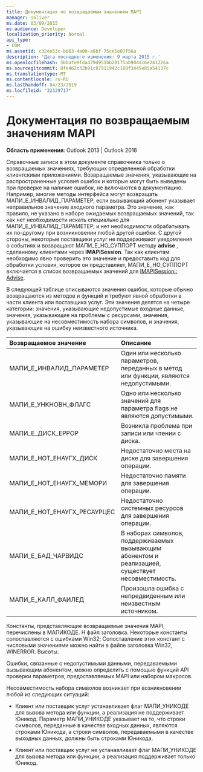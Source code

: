 ```yaml
---
title: Документация по возвращаемым значениям MAPI
manager: soliver
ms.date: 03/09/2015
ms.audience: Developer
localization_priority: Normal
api_type:
- COM
ms.assetid: c32ee53c-b063-4a00-a6bf-75ce5e07f56a
description: 'Дата последнего изменения: 9 марта 2015 г.'
ms.openlocfilehash: 5bbafe9fda479d951bb20175ab904dc6e241226a
ms.sourcegitcommit: 8fe462c32b91c87911942c188f3445e85a54137c
ms.translationtype: MT
ms.contentlocale: ru-RU
ms.lasthandoff: 04/23/2019
ms.locfileid: "32329717"
---
```

# <a name="mapi-return-value-documentation"></a>Документация по возвращаемым значениям MAPI

  
  
**Область применения**: Outlook 2013 | Outlook 2016 
  
Справочные записи в этом документе справочника только о возвращаемых значениях, требующих определенной обработки клиентскими приложениями. Возвращаемые значения, указывающие на распространенные условия ошибок и которые могут быть выведены при проверке на наличие ошибок, не включаются в документацию. Например, многие методы интерфейса могут возвращать МАПИ_Е_ИНВАЛИД_ПАРАМЕТЕР, если вызывающий абонент указывает неправильное значение входного параметра. Это значение, как правило, не указано в наборе ожидаемых возвращаемых значений, так как нет необходимости искать специально для МАПИ_Е_ИНВАЛИД_ПАРАМЕТЕР, и нет необходимости обрабатывать их по-другому при возникновении любой другой ошибки. С другой стороны, некоторые поставщики услуг не поддерживают уведомления о событиях и возвращают МАПИ_Е_НО_СУППОРТ методу **advise** , сделанному клиентами через **IMAPISession**. Так как клиентам необходимо явно проверить это значение и предоставить код для обработки условия, которое он представляет, МАПИ_Е_НО_СУППОРТ включается в список возвращаемых значений для [IMAPISession:: Advise](imapisession-advise.md).
  
В следующей таблице описываются значения ошибок, которые обычно возвращаются из методов и функций и требуют явной обработки в части клиента или поставщика услуг. Эти значения делятся на четыре категории: значения, указывающие недопустимые входные данные, значения, указывающие на проблемы с ресурсами, значения, указывающие на несовместимость набора символов, и значения, указывающие на ошибку неизвестного источника.
  
|**Возвращаемое значение**|**Описание**|
|:-----|:-----|
|МАПИ_Е_ИНВАЛИД_ПАРАМЕТЕР  <br/> |Один или несколько параметров, переданных в метод или функции, являются недопустимыми.  <br/> |
|МАПИ_Е_УНКНОВН_ФЛАГС  <br/> |Одно или несколько значений для параметра flags не являются допустимыми.  <br/> |
|МАПИ_Е_ДИСК_ЕРРОР  <br/> |Возникла проблема при записи или чтении с диска.  <br/> |
|МАПИ_Е_НОТ_ЕНАУГХ_ДИСК  <br/> |Недостаточно места на диске для завершения операции.  <br/> |
|МАПИ_Е_НОТ_ЕНАУГХ_МЕМОРИ  <br/> |Недостаточно памяти для завершения операции.  <br/> |
|МАПИ_Е_НОТ_ЕНАУГХ_РЕСАУРЦЕС  <br/> |Недостаточно системных ресурсов для завершения операции.  <br/> |
|МАПИ_Е_БАД_ЧАРВИДС  <br/> |В наборах символов, поддерживаемых вызывающим абонентом и реализацией, существует несовместимость.  <br/> |
|МАПИ_Е_КАЛЛ_ФАИЛЕД  <br/> |Произошла ошибка с непредвиденным или неизвестным источником.  <br/> |
   
Константы, представляющие возвращаемые значения MAPI, перечислены в МАПИКОДЕ. H файл заголовка. Некоторые константы сопоставляются с ошибками Win32; Сопоставление этих констант с числовыми значениями можно найти в файле заголовка Win32, WINERROR. Высоты.
  
Ошибки, связанные с недопустимыми данными, передаваемыми вызывающим абонентом, можно определить с помощью функций API проверки параметров, предоставляемых MAPI или набором макросов. 
  
Несовместимость набора символов возникает при возникновении любой из следующих ситуаций:
  
- Клиент или поставщик услуг устанавливает флаг МАПИ_УНИКОДЕ для вызова метода или функции, а реализация не поддерживает Юникод. Параметр МАПИ_УНИКОДЕ указывает на то, что строки символов, переданные в качестве входных данных, являются строками Юникода, а строки символов, передаваемыми в качестве выходных данных, должны быть строками Юникода.
    
- Клиент или поставщик услуг не устанавливает флаг МАПИ_УНИКОДЕ для вызова метода или функции, а реализация поддерживает только Юникод.
    

